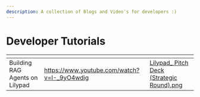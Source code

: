 ```yaml
---
description: A collection of Blogs and Video's for developers :)
---
```


# Developer Tutorials

<table data-view="cards"><thead><tr><th></th><th data-hidden data-card-target data-type="content-ref"></th><th data-hidden data-card-cover data-type="files"></th></tr></thead><tbody><tr><td>Building RAG Agents on Lilypad</td><td><a href="https://www.youtube.com/watch?v=I-_9yO4wdig">https://www.youtube.com/watch?v=I-_9yO4wdig</a></td><td><a href="../.gitbook/assets/Lilypad_ Pitch Deck (Strategic Round).png">Lilypad_ Pitch Deck (Strategic Round).png</a></td></tr></tbody></table>


